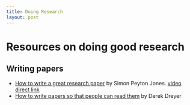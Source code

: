 ```yaml
---
title: Doing Research
layout: post
---
```


# Resources on doing good research

## Writing papers
* [How to write a great research paper](https://www.microsoft.com/en-us/research/academic-program/write-great-research-paper/) by Simon Peyton Jones. [video direct link](https://www.youtube.com/watch?v=VK51E3gHENc)
* [How to write papers so that people can read them](https://people.mpi-sws.org/~dreyer/talks/talk-plmw16.pdf) by Derek Dreyer
